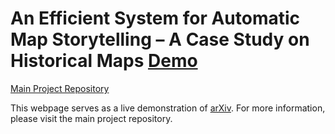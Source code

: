# An Efficient System for Automatic Map Storytelling – A Case Study on Historical Maps [Demo](https://ziyiiil.github.io/Automatic-Map-Storytelling-Demo/)

[Main Project Repository](https://github.com/claudaff/automatic-map-storytelling)

This webpage serves as a live demonstration of [arXiv](https://arxiv.org/abs/2410.15780). For more information, please visit the main project repository.

